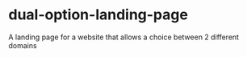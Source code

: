 # dual-option-landing-page
A landing page for a website that allows a choice between 2 different domains
